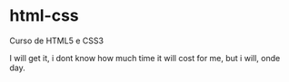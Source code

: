 # html-css
 Curso de HTML5 e CSS3

I will get it, i dont know how much time it will cost for me, but i will, onde day.